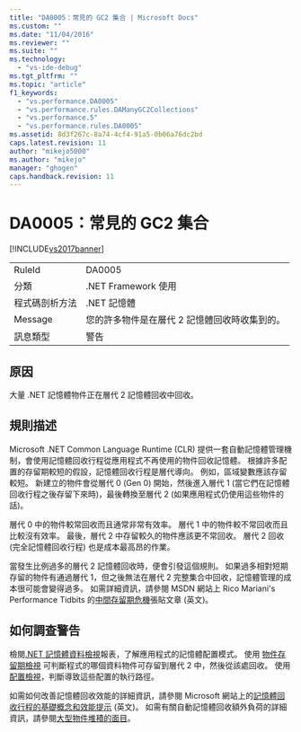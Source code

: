 ```yaml
---
title: "DA0005：常見的 GC2 集合 | Microsoft Docs"
ms.custom: ""
ms.date: "11/04/2016"
ms.reviewer: ""
ms.suite: ""
ms.technology: 
  - "vs-ide-debug"
ms.tgt_pltfrm: ""
ms.topic: "article"
f1_keywords: 
  - "vs.performance.DA0005"
  - "vs.performance.rules.DAManyGC2Collections"
  - "vs.performance.5"
  - "vs.performance.rules.DA0005"
ms.assetid: 8d3f267c-8a74-4cf4-91a5-0b06a76dc2bd
caps.latest.revision: 11
author: "mikejo5000"
ms.author: "mikejo"
manager: "ghogen"
caps.handback.revision: 11
---
```

# DA0005：常見的 GC2 集合
[!INCLUDE[vs2017banner](../code-quality/includes/vs2017banner.md)]

|||  
|-|-|  
|RuleId|DA0005|  
|分類|.NET Framework 使用|  
|程式碼剖析方法|.NET 記憶體|  
|Message|您的許多物件是在層代 2 記憶體回收時收集到的。|  
|訊息類型|警告|  
  
## 原因  
 大量 .NET 記憶體物件正在層代 2 記憶體回收中回收。  
  
## 規則描述  
 Microsoft .NET Common Language Runtime \(CLR\) 提供一套自動記憶體管理機制，會使用記憶體回收行程從應用程式不再使用的物件回收記憶體。  根據許多配置的存留期較短的假設，記憶體回收行程是層代導向。  例如，區域變數應該存留較短。  新建立的物件會從層代 0 \(Gen 0\) 開始，然後進入層代 1 \(當它們在記憶體回收行程之後存留下來時\)，最後轉換至層代 2 \(如果應用程式仍使用這些物件的話\)。  
  
 層代 0 中的物件較常回收而且通常非常有效率。  層代 1 中的物件較不常回收而且比較沒有效率。  最後，層代 2 中存留較久的物件應該更不常回收。  層代 2 回收 \(完全記憶體回收行程\) 也是成本最高昂的作業。  
  
 當發生比例過多的層代 2 記憶體回收時，便會引發這個規則。  如果過多相對短期存留的物件有通過層代 1，但之後無法在層代 2 完整集合中回收，記憶體管理的成本很可能會變得過多。  如需詳細資訊，請參閱 MSDN 網站上 Rico Mariani's Performance Tidbits 的[中間存留期危機](http://go.microsoft.com/fwlink/?LinkId=177835)張貼文章 \(英文\)。  
  
## 如何調查警告  
 檢閱[.NET 記憶體資料檢視](../profiling/dotnet-memory-data-views.md)報表，了解應用程式的記憶體配置模式。  使用 [物件存留期檢視](../profiling/object-lifetime-view.md) 可判斷程式的哪個資料物件可存留到層代 2 中，然後從該處回收。  使用 [配置檢視](../profiling/dotnet-memory-allocations-view.md)，判斷導致這些配置的執行路徑。  
  
 如需如何改善記憶體回收效能的詳細資訊，請參閱 Microsoft 網站上的[記憶體回收行程的基礎概念和效能提示](http://go.microsoft.com/fwlink/?LinkId=148226) \(英文\)。  如需有關自動記憶體回收額外負荷的詳細資訊，請參閱[大型物件堆積的面目](http://go.microsoft.com/fwlink/?LinkId=177836)。
